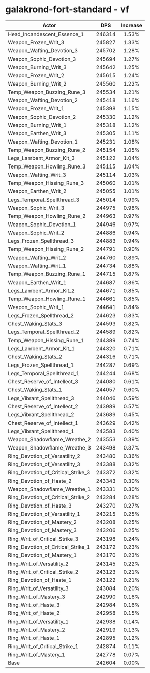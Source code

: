 # galakrond-fort-standard - vf
| Actor | DPS | Increase |
|---|:---:|:---:|
|Head_Incandescent_Essence_1|246314|1.53%|
|Weapon_Frozen_Writ_3|245827|1.33%|
|Weapon_Wafting_Devotion_3|245702|1.28%|
|Weapon_Sophic_Devotion_3|245694|1.27%|
|Weapon_Burning_Writ_3|245642|1.25%|
|Weapon_Frozen_Writ_2|245615|1.24%|
|Weapon_Burning_Writ_2|245560|1.22%|
|Temp_Weapon_Buzzing_Rune_3|245534|1.21%|
|Weapon_Wafting_Devotion_2|245418|1.16%|
|Weapon_Frozen_Writ_1|245398|1.15%|
|Weapon_Sophic_Devotion_2|245330|1.12%|
|Weapon_Burning_Writ_1|245318|1.12%|
|Weapon_Earthen_Writ_3|245305|1.11%|
|Weapon_Wafting_Devotion_1|245231|1.08%|
|Temp_Weapon_Buzzing_Rune_2|245154|1.05%|
|Legs_Lambent_Armor_Kit_3|245122|1.04%|
|Temp_Weapon_Howling_Rune_3|245115|1.04%|
|Weapon_Wafting_Writ_3|245114|1.03%|
|Temp_Weapon_Hissing_Rune_3|245060|1.01%|
|Weapon_Earthen_Writ_2|245055|1.01%|
|Legs_Temporal_Spellthread_3|245014|0.99%|
|Weapon_Sophic_Writ_3|244975|0.98%|
|Temp_Weapon_Howling_Rune_2|244963|0.97%|
|Weapon_Sophic_Devotion_1|244946|0.97%|
|Weapon_Sophic_Writ_2|244886|0.94%|
|Legs_Frozen_Spellthread_3|244883|0.94%|
|Temp_Weapon_Hissing_Rune_2|244791|0.90%|
|Weapon_Wafting_Writ_2|244760|0.89%|
|Weapon_Wafting_Writ_1|244734|0.88%|
|Temp_Weapon_Buzzing_Rune_1|244715|0.87%|
|Weapon_Earthen_Writ_1|244687|0.86%|
|Legs_Lambent_Armor_Kit_2|244671|0.85%|
|Temp_Weapon_Howling_Rune_1|244661|0.85%|
|Weapon_Sophic_Writ_1|244641|0.84%|
|Legs_Frozen_Spellthread_2|244623|0.83%|
|Chest_Waking_Stats_3|244593|0.82%|
|Legs_Temporal_Spellthread_2|244589|0.82%|
|Temp_Weapon_Hissing_Rune_1|244389|0.74%|
|Legs_Lambent_Armor_Kit_1|244320|0.71%|
|Chest_Waking_Stats_2|244316|0.71%|
|Legs_Frozen_Spellthread_1|244287|0.69%|
|Legs_Temporal_Spellthread_1|244244|0.68%|
|Chest_Reserve_of_Intellect_3|244080|0.61%|
|Chest_Waking_Stats_1|244057|0.60%|
|Legs_Vibrant_Spellthread_3|244046|0.59%|
|Chest_Reserve_of_Intellect_2|243989|0.57%|
|Legs_Vibrant_Spellthread_2|243689|0.45%|
|Chest_Reserve_of_Intellect_1|243629|0.42%|
|Legs_Vibrant_Spellthread_1|243583|0.40%|
|Weapon_Shadowflame_Wreathe_2|243553|0.39%|
|Weapon_Shadowflame_Wreathe_3|243498|0.37%|
|Ring_Devotion_of_Versatility_2|243480|0.36%|
|Ring_Devotion_of_Versatility_3|243388|0.32%|
|Ring_Devotion_of_Critical_Strike_3|243372|0.32%|
|Ring_Devotion_of_Haste_2|243343|0.30%|
|Weapon_Shadowflame_Wreathe_1|243331|0.30%|
|Ring_Devotion_of_Critical_Strike_2|243284|0.28%|
|Ring_Devotion_of_Haste_3|243270|0.27%|
|Ring_Devotion_of_Versatility_1|243215|0.25%|
|Ring_Devotion_of_Mastery_2|243208|0.25%|
|Ring_Devotion_of_Mastery_3|243206|0.25%|
|Ring_Writ_of_Critical_Strike_3|243198|0.24%|
|Ring_Devotion_of_Critical_Strike_1|243172|0.23%|
|Ring_Devotion_of_Mastery_1|243170|0.23%|
|Ring_Writ_of_Versatility_2|243145|0.22%|
|Ring_Writ_of_Critical_Strike_2|243123|0.21%|
|Ring_Devotion_of_Haste_1|243122|0.21%|
|Ring_Writ_of_Versatility_3|243084|0.20%|
|Ring_Writ_of_Mastery_3|242990|0.16%|
|Ring_Writ_of_Haste_3|242984|0.16%|
|Ring_Writ_of_Haste_2|242958|0.15%|
|Ring_Writ_of_Versatility_1|242938|0.14%|
|Ring_Writ_of_Mastery_2|242919|0.13%|
|Ring_Writ_of_Haste_1|242895|0.12%|
|Ring_Writ_of_Critical_Strike_1|242874|0.11%|
|Ring_Writ_of_Mastery_1|242778|0.07%|
|Base|242604|0.00%|
